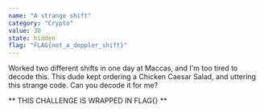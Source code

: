 ```yaml
---
name: "A strange shift"
category: "Crypto"
value: 30
state: hidden
flag: "FLAG{not_a_doppler_shift}"
---
```


Worked two different shifts in one day at Maccas, and I'm too tired to decode this. This dude kept ordering a Chicken Caesar Salad, and uttering this strange code. Can you decode it for me?

** THIS CHALLENGE IS WRAPPED IN FLAG{} **

